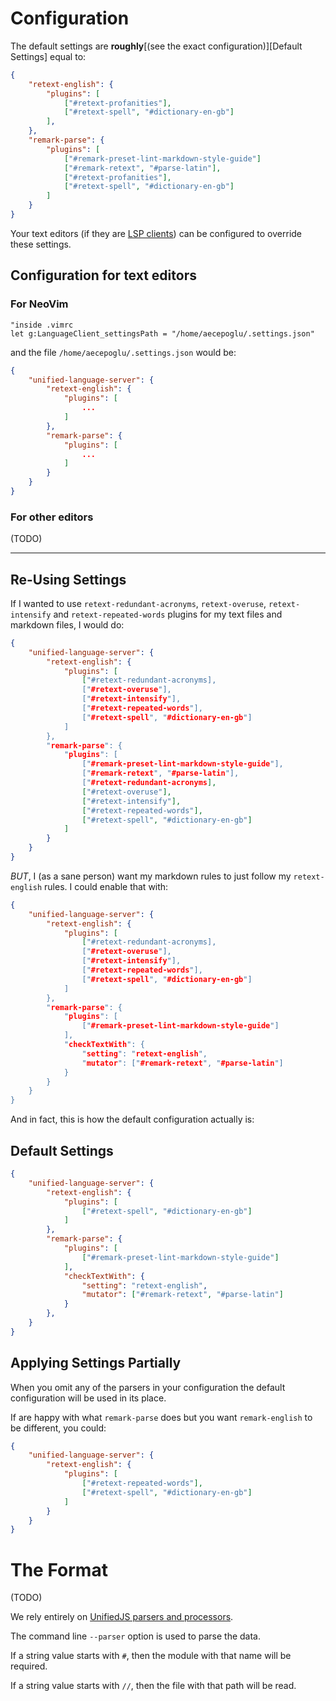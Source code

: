# Configuration

The default settings are **roughly**[(see the exact configuration)][Default Settings] equal to:

```json
{
	"retext-english": {
		"plugins": [
			["#retext-profanities"],
			["#retext-spell", "#dictionary-en-gb"]
		],
	},
	"remark-parse": {
		"plugins": [
			["#remark-preset-lint-markdown-style-guide"]
			["#remark-retext", "#parse-latin"],
			["#retext-profanities"],
			["#retext-spell", "#dictionary-en-gb"]
		]
	}
}
```

Your text editors (if they are [LSP clients](https://langserver.org/)) can be configured to override these settings.

## Configuration for text editors

### For NeoVim

```vim
"inside .vimrc
let g:LanguageClient_settingsPath = "/home/aecepoglu/.settings.json"
```

and the file `/home/aecepoglu/.settings.json` would be:

```json
{
	"unified-language-server": {
		"retext-english": {
			"plugins": [
				...
			]
		},
		"remark-parse": {
			"plugins": [
				...
			]
		}
	}
}
```

### For other editors

(TODO)

--------------------

## Re-Using Settings

If I wanted to use `retext-redundant-acronyms`, `retext-overuse`, `retext-intensify` and `retext-repeated-words` plugins for my text files and markdown files, I would do:

```json
{
	"unified-language-server": {
		"retext-english": {
			"plugins": [
				["#retext-redundant-acronyms],
				["#retext-overuse"],
				["#retext-intensify"],
				["#retext-repeated-words"],
				["#retext-spell", "#dictionary-en-gb"]
			]
		},
		"remark-parse": {
			"plugins": [
				["#remark-preset-lint-markdown-style-guide"],
				["#remark-retext", "#parse-latin"],
				["#retext-redundant-acronyms],
				["#retext-overuse"],
				["#retext-intensify"],
				["#retext-repeated-words"],
				["#retext-spell", "#dictionary-en-gb"]
			]
		}
	}
}
```

*BUT*, I (as a sane person) want my markdown rules to just follow my `retext-english` rules. I could enable that with:

```json
{
	"unified-language-server": {
		"retext-english": {
			"plugins": [
				["#retext-redundant-acronyms],
				["#retext-overuse"],
				["#retext-intensify"],
				["#retext-repeated-words"],
				["#retext-spell", "#dictionary-en-gb"]
			]
		},
		"remark-parse": {
			"plugins": [
				["#remark-preset-lint-markdown-style-guide"]
			],
			"checkTextWith": {
				"setting": "retext-english",
				"mutator": ["#remark-retext", "#parse-latin"]
			}
		}
	}
}
```

And in fact, this is how the default configuration actually is:

## Default Settings

```json
{
	"unified-language-server": {
		"retext-english": {
			"plugins": [
				["#retext-spell", "#dictionary-en-gb"]
			]
		},
		"remark-parse": {
			"plugins": [
				["#remark-preset-lint-markdown-style-guide"]
			],
			"checkTextWith": {
				"setting": "retext-english",
				"mutator": ["#remark-retext", "#parse-latin"]
			}
		},
	}
}
```

## Applying Settings Partially

When you omit any of the parsers in your configuration the default configuration will be used in its place.

If are happy with what `remark-parse` does but you want `remark-english` to be different, you could:

```json
{
	"unified-language-server": {
		"retext-english": {
			"plugins": [
				["#retext-repeated-words"],
				["#retext-spell", "#dictionary-en-gb"]
			]
		}
	}
}
```

# The Format

(TODO)

We rely entirely on [UnifiedJS parsers and processors](https://github.com/unifiedjs/unified#list-of-processors).

The command line `--parser` option is used to parse the data.

If a string value starts with `#`, then the module with that name will be required.

If a string value starts with `//`, then the file with that path will be read.
